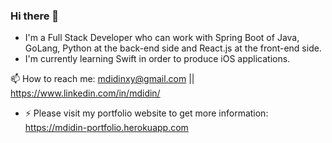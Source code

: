 ### Hi there 👋

  - I'm a Full Stack Developer who can work with Spring Boot of Java, GoLang, Python at the back-end side and React.js at the front-end side.
  - I'm currently learning Swift in order to produce iOS applications.

📫 How to reach me: mdidinxy@gmail.com || https://www.linkedin.com/in/mdidin/

- ⚡ Please visit my portfolio website to get more information: https://mdidin-portfolio.herokuapp.com


<!--
**socodes/socodes** is a ✨ _special_ ✨ repository because its `README.md` (this file) appears on your GitHub profile.

Here are some ideas to get you started:

- 🔭 I’m currently working on ...
- 🌱 I’m currently learning ...
- 👯 I’m looking to collaborate on ...
- 🤔 I’m looking for help with ...
- 💬 Ask me about ...

- ⚡ Fun fact: ...
-->
